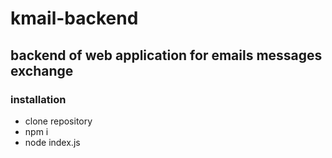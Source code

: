# kmail-backend

## backend of web application for emails messages exchange

### installation
- clone repository
- npm i
- node index.js
